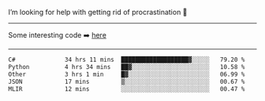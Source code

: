 I’m looking for help with getting rid of procrastination 🤔

-----

Some interesting code :arrow_right: [here](https://github.com/zhen8838/playground)

-----

<!--START_SECTION:waka-->

```txt
C#              34 hrs 11 mins  ███████████████████▓░░░░░   79.20 %
Python          4 hrs 34 mins   ██▓░░░░░░░░░░░░░░░░░░░░░░   10.58 %
Other           3 hrs 1 min     █▓░░░░░░░░░░░░░░░░░░░░░░░   06.99 %
JSON            17 mins         ▒░░░░░░░░░░░░░░░░░░░░░░░░   00.67 %
MLIR            12 mins         ░░░░░░░░░░░░░░░░░░░░░░░░░   00.47 %
```

<!--END_SECTION:waka-->

<!--
**zhen8838/zhen8838** is a ✨ _special_ ✨ repository because its `README.md` (this file) appears on your GitHub profile.

Here are some ideas to get you started:

- 🔭 I’m currently working on ...
- 🌱 I’m currently learning ...
- 👯 I’m looking to collaborate on ...
 ...
- 💬 Ask me about ...
- 📫 How to reach me: ...
- 😄 Pronouns: ...
- ⚡ Fun fact: ...
-->
